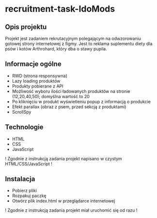 # recruitment-task-IdoMods

## Opis projektu
Projekt jest zadaniem rekrutacyjnym polegającym na odwzorowaniu gotowej strony internetowej z figmy. Jest to reklama suplementu diety dla psów i kotów Arthrohard, który dba o stawy pupila.

## Informacje ogólne
* RWD (strona responsywna)
* Lazy loading produktów
* Produkty pobierane z API
* Możliwość wyboru ilości ładowanych produktów na stronie (12,20,40,50); domyślna wartość to 20
* Po kliknięciu w produkt wyświetleniu popup z informacją o produkcie
* Efekt parallax (obraz z psem, przed sekcją z produktami)
* ScrollSpy

## Technologie
* HTML
* CSS
* JavaScript

! Zgodnie z instrukcją zadania projekt napisano w czystym HTML/CSS/JavaScript !

## Instalacja
* Pobierz pliki
* Rozpakuj paczkę
* Otwórz plik index.html w przeglądarce internetowej

! Zgodnie z instrukcją zadania projekt miał uruchomić się od razu !
